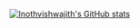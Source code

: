[![Inothvishwajith's GitHub stats](https://github-readme-stats.vercel.app/api?username=inothvishwajith&show_icons=true&theme=radical&count_private=true&hide=contribs,prs)](https://github.com/anuraghazra/github-readme-stats)
